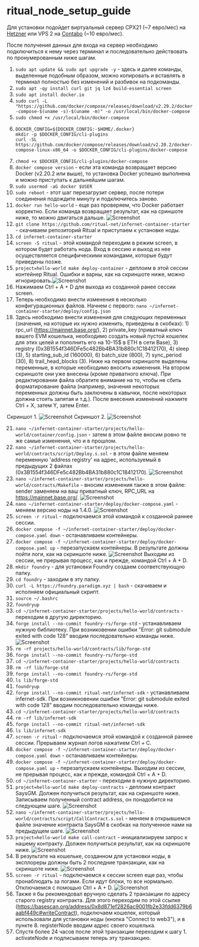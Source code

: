 # ritual_node_setup_guide

Для установки подойдет виртуальный сервер CPX21 (~7 евро/мес) на [Hetzner](https://console.hetzner.cloud/) или VPS 2 на [Contabo](https://contabo.com/en/vps/) (~10 евро/мес).

После получения данных для входа на сервер необходимо подключиться к нему через терминал и последовательно действовать по пронумерованным ниже шагам.

1. ```sudo apt update && sudo apt upgrade -y``` - здесь и далее команды, выделенные подобным образом, можно копировать и вставлять в терминал полностью без изменений и разбивок на подкоманды.
2. ```sudo apt -qy install curl git jq lz4 build-essential screen```
3. ```sudo apt install docker.io```
4. ```sudo curl -L "https://github.com/docker/compose/releases/download/v2.29.2/docker-compose-$(uname -s)-$(uname -m)" -o /usr/local/bin/docker-compose```
5. ```sudo chmod +x /usr/local/bin/docker-compose```
6. ```
   DOCKER_CONFIG=${DOCKER_CONFIG:-$HOME/.docker}
   mkdir -p $DOCKER_CONFIG/cli-plugins
   curl -SL https://github.com/docker/compose/releases/download/v2.20.2/docker-compose-linux-x86_64 -o $DOCKER_CONFIG/cli-plugins/docker-compose
   ```
7. ```chmod +x $DOCKER_CONFIG/cli-plugins/docker-compose```
8. ```docker compose version``` - если эта команда возвращает версию Docker (v2.20.2 или выше), то установка Docker успешно выполнена и можно приступать к дальнейшим шагам.
9. ```sudo usermod -aG docker $USER```
10. ```sudo reboot``` - этот шаг перезагрузит сервер, после потери соединения подождите минуту и подключитесь заново.
11. ```docker run hello-world``` - еще раз проверяем, что Docker работает корректно. Если команда возвращает результат, как на сриншоте ниже, то можно двигаться дальше. ![Screenshot](https://github.com/mkvtaria/ritual_node_setup_guide/blob/main/screenshot1.png)
12. ```git clone https://github.com/ritual-net/infernet-container-starter``` - скачиваем репозиторий Ritual и приступаем к установке ноды.
13. ```cd infernet-container-starter```
14. ```screen -S ritual``` - этой командой переходим в режим screen, в котором будет работать нода. Вход в сессию и выход из нее осуществляется специфическими командами, которые будут приведены позже.
15. ```project=hello-world make deploy-container``` - деплоим в этой сессии контейнер Ritual. Ошибки и варны, как на скриншоте ниже, можно игнорировать.![Screenshot](https://github.com/mkvtaria/ritual_node_setup_guide/blob/main/screenshot2.png)
16. Нажимаем Ctrl + A + D для выхода из созданной ранее сессии screen.
17. Теперь необходимо внести изменения в несколько конфигурационных файлов. Начнем с первого:
    ```nano ~/infernet-container-starter/deploy/config.json```
19. Здесь необходимо внести изменения для следующих переменных (значения, на которые их нужно изменить, приведены в скобках): 1) rpc_url (https://mainnet.base.org/), 2) private_key (приватный ключ вашего EVM кошелька, необходимо создать новый пустой кошелек для этих целей и пополнить его на 10-15$ в ETH в сети Base), 3) registry (0x3B1554f346DFe5c482Bb4BA31b880c1C18412170), 4) sleep (3), 5) starting_sub_id (160000), 6) batch_size (800), 7) sync_period (30), 8) trail_head_blocks (3). Ниже на первом скриншоте выделены переменные, в которые необходимо вносить изменения. На втором скриншоте они уже внесены (кроме приватного ключа). При редактировании файла обратите внимание на то, чтобы не сбить форматирование файла (например, значения некоторых переменных должны быть заключены в кавычки, после некоторых должна стоять запятая и т.д.). После внесения изменений нажмите Ctrl + X, затем Y, затем Enter.

Скриншот 1. ![Screenshot](https://github.com/mkvtaria/ritual_node_setup_guide/blob/main/screenshot3.png)
Скриншот 2. ![Screenshot](https://github.com/mkvtaria/ritual_node_setup_guide/blob/main/screenshot4.png)

21. ```nano ~/infernet-container-starter/projects/hello-world/container/config.json``` - затем в этом файле вносим ровно те же самые изменения, что и в прошлом.
22. ```nano ~/infernet-container-starter/projects/hello-world/contracts/script/Deploy.s.sol``` - в этом файле меняем переменную 'address registry' на адрес, используемый в предыдущих 2 файлах (0x3B1554f346DFe5c482Bb4BA31b880c1C18412170). ![Screenshot](https://github.com/mkvtaria/ritual_node_setup_guide/blob/main/screenshot5.png)
23. ```nano ~/infernet-container-starter/projects/hello-world/contracts/Makefile``` - вносим изменения также в этом файле: sender заменяем на ваш приватный ключ, RPC_URL на https://mainnet.base.org/. ![Screenshot](https://github.com/mkvtaria/ritual_node_setup_guide/blob/main/screenshot6.png)
24. ```nano ~/infernet-container-starter/deploy/docker-compose.yaml``` - меняем версию ноды на 1.4.0. ![Screenshot](https://github.com/mkvtaria/ritual_node_setup_guide/blob/main/screenshot7.png)
25. ```screen -r ritual``` - подключаемся этой командой к созданной раннее сессии.
26. ```docker compose -f ~/infernet-container-starter/deploy/docker-compose.yaml down``` - останавливаем контейнеры.
27. ```docker compose -f ~/infernet-container-starter/deploy/docker-compose.yaml up``` - перезапускаем контейнеры. В результате должны пойти логи, как на скриншоте ниже. ![Screenshot](https://github.com/mkvtaria/ritual_node_setup_guide/blob/main/screenshot8.png) Выходим из сессии, не прерывая процесс, как и прежде, командой Ctrl + A + D.
28. ```mkdir foundry``` - для установки Foundry создаем соответствующую папку.
29. ```cd foundry``` - заходим в эту папку.
30. ```curl -L https://foundry.paradigm.xyz | bash``` - скачиваем и исполняем официальный скрипт.
31. ```source ~/.bashrc```
32. ```foundryup```
33. ```cd ~/infernet-container-starter/projects/hello-world/contracts``` - переходим в другую директорию.
34. ```forge install --no-commit foundry-rs/forge-std``` - устанавливаем нужную библиотеку. При возниковении ошибки "Error: git submodule exited with code 128" вводим последовательно команды ниже. ![Screenshot](https://github.com/mkvtaria/ritual_node_setup_guide/blob/main/screenshot9.png)
35. ```rm -rf projects/hello-world/contracts/lib/forge-std```
36. ```forge install --no-commit foundry-rs/forge-std```
37. ```cd ~/infernet-container-starter/projects/hello-world/contracts```
38. ```rm -rf lib/forge-std```
39. ```forge install --no-commit foundry-rs/forge-std```
40. ```ls lib/forge-std```
41. ```foundryup```
42. ```forge install --no-commit ritual-net/infernet-sdk``` - устанавливаем infernet-sdk. При возникновении ошибки "Error: git submodule exited with code 128" вводим последовательно команды ниже.
43. ```cd ~/infernet-container-starter/projects/hello-world/contracts```
44. ```rm -rf lib/infernet-sdk```
45. ```forge install --no-commit ritual-net/infernet-sdk```
46. ```ls lib/infernet-sdk```
47. ```screen -r ritual``` - подключаемся этой командой к созданной раннее сессии. Прерываем журнал логов нажатием Ctrl + C.
48. ```docker compose -f ~/infernet-container-starter/deploy/docker-compose.yaml down``` - останавливаем контейнеры.
49. ```docker compose -f ~/infernet-container-starter/deploy/docker-compose.yaml up``` - перезапускаем контейнеры. Выходим из сессии, не прерывая процесс, как и прежде, командой Ctrl + A + D.
50. ```cd ~/infernet-container-starter``` - переходим в нужную директорию.
51. ```project=hello-world make deploy-contracts``` - деплоим контракт SaysGM. Должен получиться результат, как на скриншоте ниже. Записываем полученный contract address, он понадобится на следующем шаге. ![Screenshot](https://github.com/mkvtaria/ritual_node_setup_guide/blob/main/screenshot10.png)
52. ```nano ~/infernet-container-starter/projects/hello-world/contracts/script/CallContract.s.sol``` - меняем в открывшемся файле значение контракта SaysGM в скобках на полученное нами на предыдущем шаге. ![Screenshot](https://github.com/mkvtaria/ritual_node_setup_guide/blob/main/screenshot11.png)
53. ```project=hello-world make call-contract``` - инициализируем запрос к нашему контракту. Должен получиться результат, как на скриншоте ниже. ![Screenshot](https://github.com/mkvtaria/ritual_node_setup_guide/blob/main/screenshot12.png)
54. В результате на кошельке, созданном для установки ноды, в эксплореры должны быть 2 последние транзакции, как на скриншоте ниже. ![Screenshot](https://github.com/mkvtaria/ritual_node_setup_guide/blob/main/screenshot13.png)
55. ```screen -r ritual``` - подключаемся к сессии screen еще раз, чтобы пронаблюдать за логами. Если идут блоки, то все нормально. Отключаемся с помощью Ctrl + A + D. ![Screenshot](https://github.com/mkvtaria/ritual_node_setup_guide/blob/main/screenshot14.png)
56. Также я бы рекомендовал вручную сделать 2 транзакции по адресу старого registry контракта. Для этого переходим по этой ссылке (https://basescan.org/address/0x8d871ef2826ac9001fb2e33fdd6379b6aabf449c#writeContract), подключаем кошелек, который использовали для установки ноды (кнопка "Connect to web3"), и в пункте 8. registerNode вводим адрес своего кошелька.
57. Cпустя более 24 часов после этой транзакции переходим к шагу 1. activateNode и подписываем теперь эту транзакцию.
